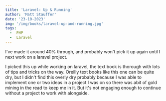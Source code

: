 ```yaml
---
title: 'Laravel: Up & Running'
author: 'Matt Stauffer'
date: '23-10-2023'
img: '/img/books/laravel-up-and-running.jpg'
tags:
  -  PHP
  -  Laravel
---
```


I've made it around 40% through, and probably won't pick it up again until I next work on a laravel project.

I picked this up while working on laravel, the text book is thorough with lots of tips and tricks on the way. Oreilly text books like this one can be quite dry, but I didn't find this overly dry probably because I was able to implement one or two ideas in a project I was on so there was abit of gold mining in the read to keep me in it. But it's not engaging enough to continue without a project to work with alongside.